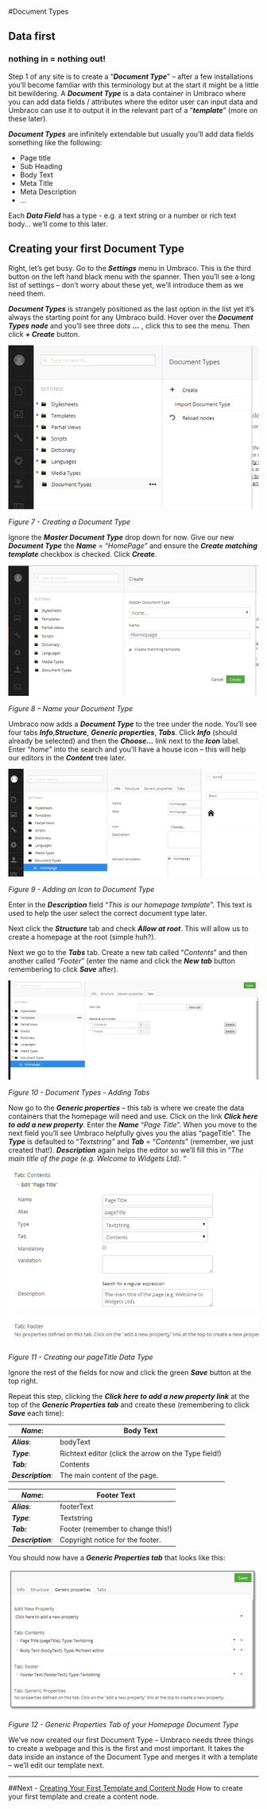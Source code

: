 #Document Types

## Data first 
### nothing in = nothing out!

Step 1 of any site is to create a “**_Document Type_**” – after a few installations you’ll become familiar with this terminology but at the start it might be a little bit bewildering.  A **_Document Type_** is a data container in Umbraco where you can add data fields / attributes where the editor user can input data and Umbraco can use it to output it in the relevant part of a “**_template_**” (more on these later).  

**_Document Types_** are infinitely extendable but usually you’ll add data fields something like the following:
*    Page title
*    Sub Heading
*    Body Text
*    Meta Title
*    Meta Description
*    ...


Each **_Data Field_** has a type - e.g. a text string or a number or rich text body... we’ll come to this later.

## Creating your first Document Type


Right, let’s get busy. Go to the **_Settings_** menu in Umbraco. This is the third button on the left hand black menu with the spanner. Then you’ll see a long list of settings – don’t worry about these yet, we’ll introduce them as we need them. 


**_Document Types_** is strangely positioned as the last option in the list yet it’s always the starting point for any Umbraco build.  Hover over the **_Document Types_** **_node_** and you’ll see three dots **_..._** , click this to see the menu. Then click **_+ Create_** button. 


![Creating a Document Type](images/figure-7-creating-a-document-type.png?raw=true)


*Figure 7 - Creating a Document Type*


Ignore the **_Master Document Type_** drop down for now. Give our new **_Document Type_** the **_Name_** = “_HomePage”_ and ensure the **_Create matching template_** checkbox is checked.  Click **_Create_**. 


![Name your Document Type](images/figure-8-name-your-document-type.png?raw=true)


*Figure 8 – Name your Document Type*


Umbraco now adds a **_Document Type_** to the tree under the node. You’ll see four tabs **_Info_**,**_Structure_**, **_Generic properties_**, **_Tabs_**.  Click **_Info_** (should already be selected) and then the **_Choose..._** link next to the **_Icon_** label.   Enter “_home_” into the search and you'll have a house icon – this will help our editors in the **_Content_** tree later.


![Adding an Icon to Document Type](images/figure-9-adding-an-icon-to-document-type.png?raw=true)


*Figure 9 - Adding an Icon to Document Type*


Enter in the **_Description_** field “_This is our homepage template_”.  This text is used to help the user select the correct document type later. 


Next click the **_Structure_** tab and check **_Allow at root_**.  This will allow us to create a homepage at the root (simple huh?). 


Next we go to the **_Tabs_** tab. Create a new tab called “_Contents_” and then another called “_Footer_” (enter the name and click the **_New tab_** button remembering to click **_Save_** after).


![Document Types - Adding Tabs](images/figure-10-document-types-adding-tabs.png?raw=true)


*Figure 10 - Document Types - Adding Tabs*


Now go to the **_Generic properties_** – this tab is where we create the data containers that the homepage will need and use.  Click on the link **_Click here to add a new property_**. Enter the **_Name_** “_Page Title_”. When you move to the next field you’ll see Umbraco helpfully gives you the alias “pageTitle”.  The **_Type_** is defaulted to “_Textstring”_ and **_Tab_** = “_Contents_” (remember, we just created that!).  **_Description_** again helps the editor so we’ll fill this in “_The main title of the page (e.g. Welcome to Widgets Ltd)._ “ 


![Creating our PageTitle Data Type](images/figure-11-creating-our-pagetitle-data-type.png?raw=true)


*Figure 11 - Creating our pageTitle Data Type*


Ignore the rest of the fields for now and click the green **_Save_** button at the top right. 


Repeat this step, clicking the **_Click here to add a new property link_** at the top of the **_Generic Properties tab_** and create these (remembering to click **_Save_** each time):

|**_Name_**: |	Body Text |
|  --------- |  --------- |
|**_Alias_**: |	bodyText|
|**_Type_**: |	Richtext editor (click the arrow on the Type field!)|
|**_Tab:_** |	Contents|
|**_Description_**: |	The main content of the page.| 


|**_Name_**:  |	Footer Text|
|  --------- |  --------- |
|**_Alias_**: |	footerText|
|**_Type_**: |	Textstring |
|**_Tab:_** 	| Footer (remember to change this!)|
|**_Description_**: 	| Copyright notice for the footer.  |


You should now have a **_Generic Properties tab_** that looks like this:


![Generic Properties Tab of your Homepage Document Type](images/figure-12-generic-properties-tab.png?raw=true)


*Figure 12 - Generic Properties Tab of your Homepage Document Type*


We’ve now created our first Document Type – Umbraco needs three things to create a webpage and this is the first and most important. It takes the data inside an instance of the Document Type and merges it with a template – we’ll edit our template next.


---
##Next - [Creating Your First Template and Content Node](Creating-Your-First-Template-and-Content-Node.md)
How to create your first template and create a content node. 
